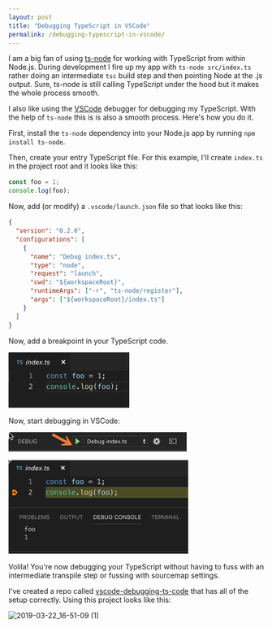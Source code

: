 ```yaml
---
layout: post
title: "Debugging TypeScript in VSCode"
permalink: /debugging-typescript-in-vscode/
---
```


I am a big fan of using [ts-node](https://github.com/TypeStrong/ts-node) for working with TypeScript from within Node.js.  During development I fire up my app with `ts-node src/index.ts` rather doing an intermediate `tsc` build step and then pointing Node at the .js output.  Sure, ts-node is still calling TypeScript under the hood but it makes the whole process smooth.

I also like using the [VSCode](https://code.visualstudio.com/) debugger for debugging my TypeScript.  With the help of `ts-node` this is is also a smooth process.  Here's how you do it.

First, install the `ts-node` dependency into your Node.js app by running `npm install ts-node`.

Then, create your entry TypeScript file.  For this example, I'll create `index.ts` in the project root and it looks like this:

```typescript
const foo = 1;
console.log(foo);
```

Now, add (or modify) a `.vscode/launch.json` file so that looks like this:

```json
{
  "version": "0.2.0",
  "configurations": [
    {
      "name": "Debug index.ts",
      "type": "node",
      "request": "launch",
      "cwd": "${workspaceRoot}",
      "runtimeArgs": ["-r", "ts-node/register"],
      "args": ["${workspaceRoot}/index.ts"]
    }
  ]
}
```

Now, add a breakpoint in your TypeScript code.

![Set Breakpoint in VSCode](/media/vscode-breakpoint.gif)

Now, start debugging in VSCode:

![Start Debug in VSCode](/media/vscode-debug.png)

![Start Debug in VSCode](/media/vscode-debugging.png)

Volila!  You're now debugging your TypeScript without having to fuss with an intermediate transpile step or fussing with sourcemap settings.

I've created a repo called [vscode-debugging-ts-code](https://github.com/bradymholt/vscode-debugging-ts-code) that has all of the setup correctly.  Using this project looks like this:


![2019-03-22_16-51-09 (1)](https://user-images.githubusercontent.com/759811/54855051-db697a00-4cc2-11e9-94ea-43c56e96e04d.gif)